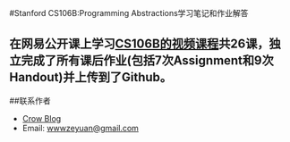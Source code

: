 #Stanford CS106B:Programming Abstractions学习笔记和作业解答

在网易公开课上学习[CS106B的视频课程](http://open.163.com/movie/2008/7/7/Q/M6SIM7VT5_M6SIQI67Q.html)共26课，独立完成了所有课后作业(包括7次Assignment和9次Handout)并上传到了Github。
---
##联系作者

* [Crow Blog](http://crowhawk.github.io)
* Email: wwwzeyuan@gmail.com
